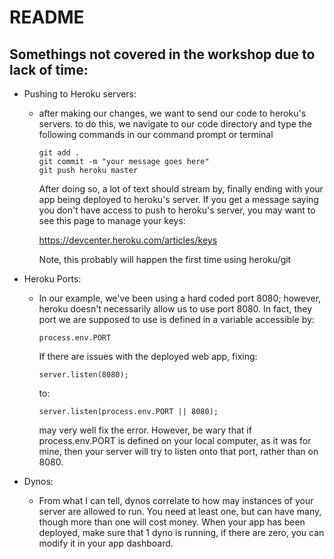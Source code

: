 README
======

Somethings not covered in the workshop due to lack of time:
-----------------------------------------------------------

- Pushing to Heroku servers:
  - after making our changes, we want to send our code to heroku's servers.
    to do this, we navigate to our code directory and type the following commands
    in our command prompt or terminal
    
        git add .
        git commit -m "your message goes here"
        git push heroku master
    
    After doing so, a lot of text should stream by, finally ending with your app
    being deployed to heroku's server. If you get a message saying you don't have
    access to push to heroku's server, you may want to see this page to manage your
    keys:
    
    https://devcenter.heroku.com/articles/keys
    
    Note, this probably will happen the first time using heroku/git
    
- Heroku Ports:
  - In our example, we've been using a hard coded port 8080; however, heroku doesn't
    necessarily allow us to use port 8080. In fact, they port we are supposed to use
    is defined in a variable accessible by:
    
        process.env.PORT
    
    If there are issues with the deployed web app, fixing:
    
        server.listen(8080);
    
    to:
    
        server.listen(process.env.PORT || 8080);
    
    may very well fix the error. However, be wary that if process.env.PORT is defined on
    your local computer, as it was for mine, then your server will try to listen onto
    that port, rather than on 8080.
    
- Dynos:
  - From what I can tell, dynos correlate to how may instances of your server are allowed
    to run. You need at least one, but can have many, though more than one will cost money.
    When your app has been deployed, make sure that 1 dyno is running, if there are zero,
    you can modify it in your app dashboard.
